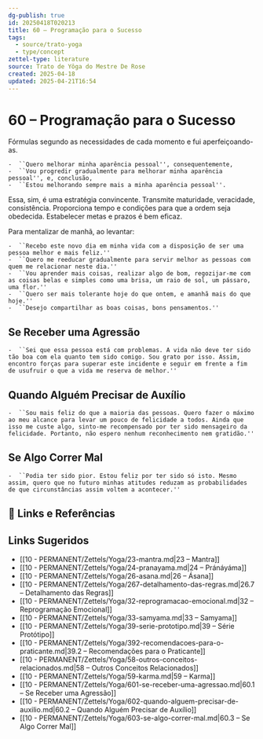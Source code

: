 ```yaml
---
dg-publish: true
id: 20250418T020213
title: 60 – Programação para o Sucesso
tags:
  - source/trato-yoga
  - type/concept
zettel-type: literature
source: Trato de Yôga do Mestre De Rose
created: 2025-04-18
updated: 2025-04-21T16:54
---
```


# 60 – Programação para o Sucesso

Fórmulas segundo as necessidades de cada momento e fui aperfeiçoando-as.

    -  ``Quero melhorar minha aparência pessoal'', consequentemente,
    -  ``Vou progredir gradualmente para melhorar minha aparência pessoal'', e, conclusão,
    -  ``Estou melhorando sempre mais a minha aparência pessoal''.

Essa, sim, é uma estratégia convincente. Transmite maturidade, veracidade, consistência. Proporciona tempo e condições para que a ordem seja obedecida. Estabelecer metas e prazos é bem eficaz.

Para mentalizar de manhã, ao levantar:

    -  ``Recebo este novo dia em minha vida com a disposição de ser uma pessoa melhor e mais feliz.''
    -  ``Quero me reeducar gradualmente para servir melhor as pessoas com quem me relacionar neste dia.''
    -  ``Vou aprender mais coisas, realizar algo de bom, regozijar-me com as coisas belas e simples como uma brisa, um raio de sol, um pássaro, uma flor.''
    -  ``Quero ser mais tolerante hoje do que ontem, e amanhã mais do que hoje.''
    -  ``Desejo compartilhar as boas coisas, bons pensamentos.''

## Se Receber uma Agressão

    -  ``Sei que essa pessoa está com problemas. A vida não deve ter sido tão boa com ela quanto tem sido comigo. Sou grato por isso. Assim, encontro forças para superar este incidente e seguir em frente a fim de usufruir o que a vida me reserva de melhor.''

## Quando Alguém Precisar de Auxílio

    -  ``Sou mais feliz do que a maioria das pessoas. Quero fazer o máximo ao meu alcance para levar um pouco de felicidade a todos. Ainda que isso me custe algo, sinto-me recompensado por ter sido mensageiro da felicidade. Portanto, não espero nenhum reconhecimento nem gratidão.''

## Se Algo Correr Mal

    -  ``Podia ter sido pior. Estou feliz por ter sido só isto. Mesmo assim, quero que no futuro minhas atitudes reduzam as probabilidades de que circunstâncias assim voltem a acontecer.''

## 🔗 Links e Referências

## Links Sugeridos

- [[10 - PERMANENT/Zettels/Yoga/23-mantra.md|23 – Mantra]]
- [[10 - PERMANENT/Zettels/Yoga/24-pranayama.md|24 – Pránáyáma]]
- [[10 - PERMANENT/Zettels/Yoga/26-asana.md|26 – Ásana]]
- [[10 - PERMANENT/Zettels/Yoga/267-detalhamento-das-regras.md|26.7 – Detalhamento das Regras]]
- [[10 - PERMANENT/Zettels/Yoga/32-reprogramacao-emocional.md|32 – Reprogramação Emocional]]
- [[10 - PERMANENT/Zettels/Yoga/33-samyama.md|33 – Samyama]]
- [[10 - PERMANENT/Zettels/Yoga/39-serie-prototipo.md|39 – Série Protótipo]]
- [[10 - PERMANENT/Zettels/Yoga/392-recomendacoes-para-o-praticante.md|39.2 – Recomendações para o Praticante]]
- [[10 - PERMANENT/Zettels/Yoga/58-outros-conceitos-relacionados.md|58 – Outros Conceitos Relacionados]]
- [[10 - PERMANENT/Zettels/Yoga/59-karma.md|59 – Karma]]
- [[10 - PERMANENT/Zettels/Yoga/601-se-receber-uma-agressao.md|60.1 – Se Receber uma Agressão]]
- [[10 - PERMANENT/Zettels/Yoga/602-quando-alguem-precisar-de-auxilio.md|60.2 – Quando Alguém Precisar de Auxílio]]
- [[10 - PERMANENT/Zettels/Yoga/603-se-algo-correr-mal.md|60.3 – Se Algo Correr Mal]]